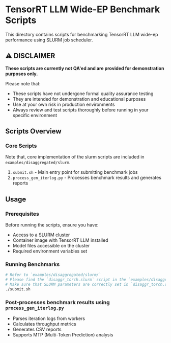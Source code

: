 # TensorRT LLM Wide-EP Benchmark Scripts

This directory contains scripts for benchmarking TensorRT LLM wide-ep performance using SLURM job scheduler.

## ⚠️ DISCLAIMER

**These scripts are currently not QA'ed and are provided for demonstration purposes only.**

Please note that:

- These scripts have not undergone formal quality assurance testing
- They are intended for demonstration and educational purposes
- Use at your own risk in production environments
- Always review and test scripts thoroughly before running in your specific environment

## Scripts Overview

### Core Scripts

Note that, core implementation of the slurm scripts are included in `examples/disaggregated/slurm`.

1. `submit.sh` - Main entry point for submitting benchmark jobs
2. `process_gen_iterlog.py` - Processes benchmark results and generates reports

## Usage

### Prerequisites

Before running the scripts, ensure you have:
- Access to a SLURM cluster
- Container image with TensorRT LLM installed
- Model files accessible on the cluster
- Required environment variables set

### Running Benchmarks

```bash
# Refer to `examples/disaggregated/slurm/`
# Please find the `disaggr_torch.slurm` script in the `examples/disaggregated/slurm/` directory.
# Make sure that SLURM parameters are correctly set in `disaggr_torch.slurm` before executing this script.
./submit.sh
```


### Post-processes benchmark results using `process_gen_iterlog.py`

- Parses iteration logs from workers
- Calculates throughput metrics
- Generates CSV reports
- Supports MTP (Multi-Token Prediction) analysis
